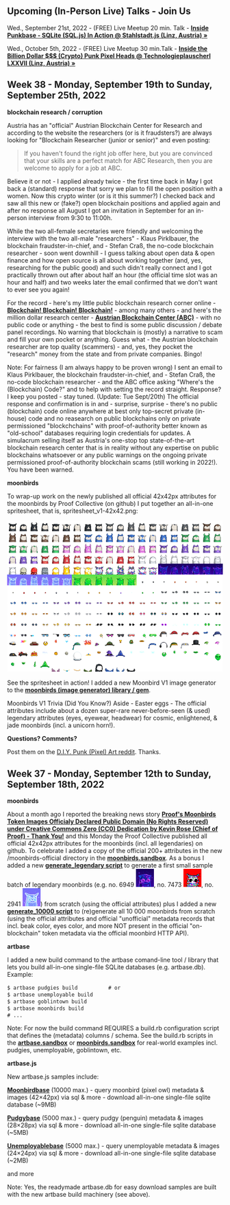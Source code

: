 


## Upcoming (In-Person Live) Talks - Join Us

Wed., September 21st, 2022 - (FREE) Live Meetup 20 min. Talk  - [**Inside Punkbase - SQLite (SQL.js) In Action @ Stahlstadt.js (Linz, Austria) »**](https://old.reddit.com/r/DIYPunkArt/comments/x9z3tg/upcoming_free_live_meetup_20_mintalk_wed/)

Wed., October 5th, 2022  -  (FREE) Live Meetup 30 min.Talk - [**Inside the Billion Dollar $$$ (Crypto) Punk Pixel Heads @ Technologieplauscherl LXXVII (Linz, Austria) »**](https://old.reddit.com/r/DIYPunkArt/comments/xce70l/upcoming_free_live_meetup_30_mintalk_wed_october/)


##  Week 38 - Monday, September 19th to Sunday, September 25th, 2022

**blockchain research / corruption**

Austria has an "official" Austrian Blockchain Center for Research and according to the website
the researchers (or is it fraudsters?)  are always looking for "Blockchain Researcher (junior or senior)"
and even posting:

> If you haven't found the right job offer here,
> but you are convinced that your skills are a perfect match for ABC Research, 
> then you are welcome to apply for a job at ABC.

Believe it or not - I applied already twice - the first time back in May I got back a (standard) response
that sorry we plan to fill the open position with a women.   Now this crypto winter (or is it this summer?)
I checked back and saw all this new or (fake?) open blockchain positions and applied again and
after no response all August I got an invitation in September for an in-person interview from 9:30 to 11:00h.

While the two all-female secretaries were friendly and welcoming
the interview with the two all-male "researchers" - Klaus Pirklbauer, the blockchain fraudster-in-chief,
and  - Stefan Craß, the no-code blockchain researcher - 
soon went downhill  - I guess talking about open data & open finance and how open source is all about working together (and, yes, researching for the public good) and such didn't really connect and I got practically thrown out after about half an hour (the official time slot was an hour and half)
and two weeks later the email confirmed that we don't want to ever see you again!

For the record - here's my little public blockchain research corner online - [**Blockchain! Blockchain! Blockchain!**](https://github.com/openblockchains) - among many others - 
and here's the million dollar research center - [**Austrian Blockchain Center (ABC)**](https://www.abc-research.at) - with no public code or anything - the best to find is some public discussion / debate 
panel recordings. No warning that blockchain is (mostly) a narrative to scam and fill your own pocket or anything.
Guess what - the Austrian blockchain researcher are top quality (scammers) - and, yes, they pocket the "research" money from the state and
from private companies. Bingo!

Note:  For fairness (I am always happy to be proven wrong) I sent an email to  Klaus Pirklbauer, the blockchain fraudster-in-chief,
and  - Stefan Craß, the no-code blockchain researcher - and the ABC office asking "Where's the (Blockchain) Code?" and to help
with setting the record straight.  Response?  I keep you posted - stay tuned. (Update: Tue Sept/20th) The official response and confirmation is in  and - surprise, surprise - there's no public (blockchain) code online anywhere at best only top-secret private (in-house) code 
and no reasearch on public blockchains only on private permissioned "blockchchains" with proof-of-authority better known as "old-school" databases requiring login credentials for updates.   A simulacrum selling itself as Austria's one-stop top state-of-the-art blockchain research center that is in reality without any expertise on public blockchains whatsoever or any public warnings on the ongoing  private permissioned proof-of-authority blockchain scams (still working in 2022!). You have been warned.     



**moonbirds**

To wrap-up work on the newly published all official 42x42px attributes for the moonbirds by Proof Collective (on github)
I put together an all-in-one spritesheet, that is, spritesheet_v1-42x42.png:

![](https://github.com/pixelartexchange/moonbirds.sandbox/raw/master/moonbirds-official/i/spritesheet_v1-42x42.png)

See the spritesheet in action! I added a new Moonbird V1 image generator to the 
[**moonbirds (image generator) library / gem**](https://github.com/pixelartexchange/pixelart/tree/master/moonbirds).

Moonbirds V1 Trivia (Did You Know?) Aside -  Easter eggs - The official
attributes include about a dozen super-rare never-before-seen (& used)
legendary attributes (eyes, eyewear, headwear) for cosmic, enlightened, & jade moonbirds (incl. a unicorn horn!). 




**Questions? Comments?**

Post them on the [D.I.Y. Punk (Pixel) Art reddit](https://old.reddit.com/r/DIYPunkArt). Thanks.


##  Week 37 - Monday, September 12th to Sunday, September 18th, 2022

**moonbirds**

About a month ago I reported the breaking news story [**Proof's Moonbirds Token Images Officialy Declared Public Domain (No Rights Reserved) under Creative Commons Zero (CC0) Dedication by Kevin Rose (Chief of Proof) - Thank You!**](https://old.reddit.com/r/DIYPunkArt/comments/who4wm/breaking_news_proofs_moonbirds_token_images/) and
this Monday the Proof Collective published all official 42x42px attributes for the moonbirds 
(incl. all legendaries) on github.  To celebrate  I added a copy of the official 200+ attributes in the new /moonbirds-official directory
in the [**moonbirds.sandbox**](https://github.com/pixelartexchange/moonbirds.sandbox).
As a bonus I added a new [**generate_legendary script**](https://github.com/pixelartexchange/moonbirds.sandbox/blob/master/moonbirds-official/generate_legendary.rb) to generate a first small sample batch of  legendary moonbirds (e.g. 
no. 6949 ![](https://github.com/pixelartexchange/moonbirds.sandbox/raw/master/moonbirds-official/i/moonbird6949.png), 
no. 7473 ![](https://github.com/pixelartexchange/moonbirds.sandbox/raw/master/moonbirds-official/i/moonbird7473.png), 
no. 2941 ![](https://github.com/pixelartexchange/moonbirds.sandbox/raw/master/moonbirds-official/i/moonbird2941.png)) from scratch (using the official attributes)  plus I added a new [**generate_10000 script**](https://github.com/pixelartexchange/moonbirds.sandbox/blob/master/moonbirds-official/generate_10000.rb) to (re)generate all 10 000 moonbirds from scratch (using the official attributes and official "unofficial" metadata records that incl. beak color, eyes color, and more NOT present in the official "on-blockchain" token metadata via the official moonbird HTTP API). 


**artbase**

I added a new build command to the artbase comand-line tool / library
that lets you build all-in-one single-file SQLite databases (e.g. artbase.db). Example:

```
$ artbase pudgies build          # or
$ artbase unemployable build   
$ artbase goblintown build
$ artbase moonbirds build
# ...
```

Note: For now the build command REQUIRES a build.rb configuration script that defines the (metadata) columns / schema.
See the build.rb scripts in the [**artbase.sandbox**](https://github.com/pixelartexchange/artbase.sandbox)
or [**moonbirds.sandbox**](https://github.com/pixelartexchange/moonbirds.sandbox) for real-world examples incl. pudgies, unemployable, goblintown, etc.


**artbase.js**

New artbase.js samples include:

[**Moonbirdbase**](https://pixelartexchange.github.io/artbase.js/moonbirdbase/) (10000 max.)  - query moonbird (pixel owl) metadata & images (42×42px) via sql & more - download  all-in-one single-file sqlite database (~9MB)

[**Pudgybase**](https://pixelartexchange.github.io/artbase.js/pudgybase/) (5000 max.) - query pudgy (penguin) metadata & images (28×28px) via sql & more - download all-in-one single-file sqlite database (~5MB)

[**Unemployablebase**](https://pixelartexchange.github.io/artbase.js/unemployablebase/) (5000 max.) - query unemployable metadata & images (24×24px) via sql & more - download all-in-one single-file sqlite database (~2MB)

and more

Note: Yes, the readymade artbase.db for easy download samples are built with the new artbase build machinery (see above). 



